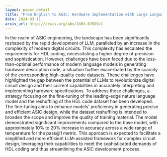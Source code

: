```yaml
---
layout: paper_detail
title: "From English to ASIC: Hardware Implementation with Large Language Model"
date: 2024-03-11
arxiv_url: http://arxiv.org/abs/2403.07039v1
---
```


In the realm of ASIC engineering, the landscape has been significantly reshaped by the rapid development of LLM, paralleled by an increase in the complexity of modern digital circuits. This complexity has escalated the requirements for HDL coding, necessitating a higher degree of precision and sophistication. However, challenges have been faced due to the less-than-optimal performance of modern language models in generating hardware description code, a situation further exacerbated by the scarcity of the corresponding high-quality code datasets. These challenges have highlighted the gap between the potential of LLMs to revolutionize digital circuit design and their current capabilities in accurately interpreting and implementing hardware specifications. To address these challenges, a strategy focusing on the fine-tuning of the leading-edge nature language model and the reshuffling of the HDL code dataset has been developed. The fine-tuning aims to enhance models' proficiency in generating precise and efficient ASIC design, while the dataset reshuffling is intended to broaden the scope and improve the quality of training material. The model demonstrated significant improvements compared to the base model, with approximately 10% to 20% increase in accuracy across a wide range of temperature for the pass@1 metric. This approach is expected to facilitate a simplified and more efficient LLM-assisted framework for complex circuit design, leveraging their capabilities to meet the sophisticated demands of HDL coding and thus streamlining the ASIC development process.
